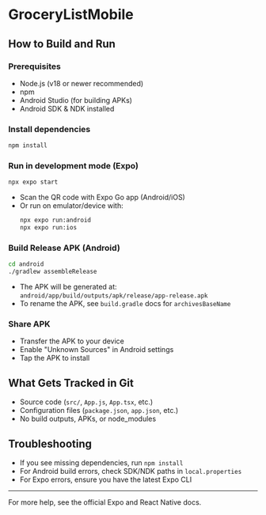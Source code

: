 # GroceryListMobile

## How to Build and Run

### Prerequisites
- Node.js (v18 or newer recommended)
- npm
- Android Studio (for building APKs)
- Android SDK & NDK installed

### Install dependencies
```sh
npm install
```

### Run in development mode (Expo)
```sh
npx expo start
```
- Scan the QR code with Expo Go app (Android/iOS)
- Or run on emulator/device with:
  ```sh
  npx expo run:android
  npx expo run:ios
  ```

### Build Release APK (Android)
```sh
cd android
./gradlew assembleRelease
```
- The APK will be generated at:
  `android/app/build/outputs/apk/release/app-release.apk`
- To rename the APK, see `build.gradle` docs for `archivesBaseName`

### Share APK
- Transfer the APK to your device
- Enable "Unknown Sources" in Android settings
- Tap the APK to install

## What Gets Tracked in Git
- Source code (`src/`, `App.js`, `App.tsx`, etc.)
- Configuration files (`package.json`, `app.json`, etc.)
- No build outputs, APKs, or node_modules

## Troubleshooting
- If you see missing dependencies, run `npm install`
- For Android build errors, check SDK/NDK paths in `local.properties`
- For Expo errors, ensure you have the latest Expo CLI

---

For more help, see the official Expo and React Native docs.
